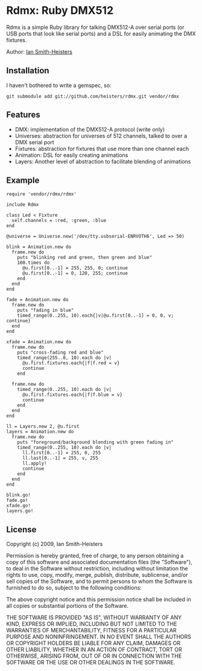 Rdmx: Ruby DMX512
=================

Rdmx is a simple Ruby library for talking DMX512-A over serial ports (or USB
ports that look like serial ports) and a DSL for easily animating the DMX
fixtures.

Author: [Ian Smith-Heisters](http://idiosyncra.tc)

Installation
------------

I haven't bothered to write a gemspec, so:

    git submodule add git://github.com/heisters/rdmx.git vendor/rdmx

Features
--------

* DMX: implementation of the DMX512-A protocol (write only)
* Universes: abstraction for universes of 512 channels, talked to over a DMX
  serial port
* Fixtures: abstraction for fixtures that use more than one channel each
* Animation: DSL for easily creating animations
* Layers: Another level of abstraction to facilitate blending of animations

Example
-------

    require 'vendor/rdmx/rdmx'

    include Rdmx

    class Led < Fixture
      self.channels = :red, :green, :blue
    end

    @universe = Universe.new('/dev/tty.usbserial-ENRVOTH6', Led => 50)

    blink = Animation.new do
      frame.new do
        puts "blinking red and green, then green and blue"
        100.times do
          @u.first[0..-1] = 255, 255, 0; continue
          @u.first[0..-1] = 0, 120, 255; continue
        end
      end
    end

    fade = Animation.new do
      frame.new do
        puts "fading in blue"
        timed_range(0..255, 10).each{|v|@u.first[0..-1] = 0, 0, v; continue}
      end
    end

    xfade = Animation.new do
      frame.new do
        puts "cross-fading red and blue"
        timed_range(255..0, 10).each do |v|
          @u.first.fixtures.each{|f|f.red = v}
          continue
        end

      frame.new do
        timed_range(0..255, 10).each do |v|
          @u.first.fixtures.each{|f|f.blue = v}
          continue
        end
      end
    end

    ll = Layers.new 2, @u.first
    layers = Animation.new do
      frame.new do
        puts "foreground/background blending with green fading in"
        timed_range(0..255, 10).each do |v|
          ll.first[0..-1] = 255, 0, 255
          ll.last[0..-1] = 255, v, 255
          ll.apply!
          continue
        end
      end
    end

    blink.go!
    fade.go!
    xfade.go!
    layers.go!

License
-------

Copyright (c) 2009, Ian Smith-Heisters

Permission is hereby granted, free of charge, to any person obtaining a copy of
this software and associated documentation files (the "Software"), to deal in
the Software without restriction, including without limitation the rights to
use, copy, modify, merge, publish, distribute, sublicense, and/or sell copies
of the Software, and to permit persons to whom the Software is furnished to do
so, subject to the following conditions:

The above copyright notice and this permission notice shall be included in all
copies or substantial portions of the Software.

THE SOFTWARE IS PROVIDED "AS IS", WITHOUT WARRANTY OF ANY KIND, EXPRESS OR
IMPLIED, INCLUDING BUT NOT LIMITED TO THE WARRANTIES OF MERCHANTABILITY,
FITNESS FOR A PARTICULAR PURPOSE AND NONINFRINGEMENT. IN NO EVENT SHALL THE
AUTHORS OR COPYRIGHT HOLDERS BE LIABLE FOR ANY CLAIM, DAMAGES OR OTHER
LIABILITY, WHETHER IN AN ACTION OF CONTRACT, TORT OR OTHERWISE, ARISING FROM,
OUT OF OR IN CONNECTION WITH THE SOFTWARE OR THE USE OR OTHER DEALINGS IN THE
SOFTWARE.

